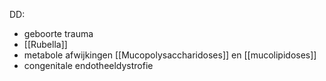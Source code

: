 DD:
- geboorte trauma
- [[Rubella]]
- metabole afwijkingen [[Mucopolysaccharidoses]] en [[mucolipidoses]]
- congenitale endotheeldystrofie
